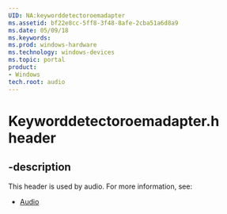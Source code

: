 ```yaml
---
UID: NA:keyworddetectoroemadapter
ms.assetid: bf22e8cc-5ff8-3f48-8afe-2cba51a6d8a9
ms.date: 05/09/18
ms.keywords: 
ms.prod: windows-hardware
ms.technology: windows-devices
ms.topic: portal
product:
- Windows
tech.root: audio
---
```


# Keyworddetectoroemadapter.h header


## -description


This header is used by audio. For more information, see:

- [Audio](../_audio/index.md)
